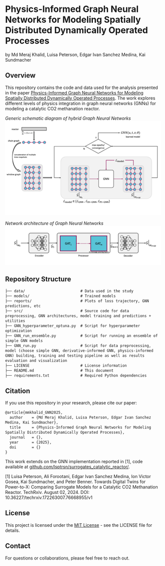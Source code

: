 # Physics-Informed Graph Neural Networks for Modeling Spatially Distributed Dynamically Operated Processes
by Md Meraj Khalid, Luisa Peterson, Edgar Ivan Sanchez Medina, Kai Sundmacher


## Overview

This repository contains the code and data used for the analysis presented in the paper [Physics-Informed Graph Neural Networks for Modeling Spatially Distributed Dynamically Operated Processes](). The work explores different levels of physics integration in graph neural networks (GNNs) for modeling a catalytic CO2 methanation reactor.

*Generic schematic diagram of hybrid Graph Neural Networks*
![Generic schematic diagram of hybrid Graph Neural Networks](./reports/schematic.png)

*Network architecture of Graph Neural Networks*
![Network architecture of Graph Neural Networks](./reports/arch.png)


## Repository Structure

```
├── data/                         # Data used in the study
├── models/                       # Trained models
├── reports/                      # Plots of loss trajectory, GNN predictions, etc
├── src/                          # Source code for data preprocessing, GNN architectures, model training and predictions + utilities
├── GNN_hyperparameter_optuna.py  # Script for hyperparameter optimization
├── GNN_run_ensemble.py           # Script for running an ensemble of simple GNN models
├── GNN_run.py                    # Script for data preprocessing, model (choose simple GNN, derivative-informed GNN, physics-informed GNN) building, training and testing pipeline as well as results evaluation and visualization
├── LICENSE                       # License information
├── README.md                     # This document
├── requirements.txt              # Required Python dependencies
```

## Citation

If you use this repository in your research, please cite our paper:

```
@article{mmkhalid_GNN2025,
  author    = {Md Meraj Khalid, Luisa Peterson, Edgar Ivan Sanchez Medina, Kai Sundmacher},
  title     = {Physics-Informed Graph Neural Networks for Modeling Spatially Distributed Dynamically Operated Processes},
  journal   = {},
  year      = {2025},
  doi       = {}
}
```

This work extends on the GNN implementation reported in [1], code available at [github.com/lsptrsn/surrogates_catalytic_reactor/](https://github.com/lsptrsn/surrogates_catalytic_reactor/).

[1] Luisa Peterson, Ali Forootani, Edgar Ivan Sanchez Medina, Ion Victor Gosea, Kai Sundmacher, and Peter Benner. Towards Digital Twins for Power-to-X: Comparing Surrogate Models for a Catalytic CO2 Methanation Reactor. TechRxiv. August 02, 2024. DOI: 10.36227/techrxiv.172263007.76668955/v1

## License

This project is licensed under the [MIT License](LICENSE.txt) - see the LICENSE file for details.

## Contact

For questions or collaborations, please feel free to reach out.
